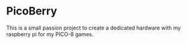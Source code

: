 # PicoBerry
This is a small passion project to create a dedicated hardware with my raspberry pi for my PICO-8 games.
